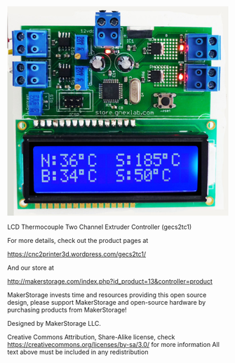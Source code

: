 ![LCD Thermocouple Two Channel Extruder Controller](lcd_thermocouple_two.jpg)

LCD Thermocouple Two Channel Extruder Controller (gecs2tc1)

For more details, check out the product pages at

https://cnc2printer3d.wordpress.com/gecs2tc1/

And our store at

http://makerstorage.com/index.php?id_product=13&controller=product

MakerStorage invests time and resources providing this open source design, please support MakerStorage and open-source hardware by purchasing products from MakerStorage!

Designed by MakerStorage LLC.

Creative Commons Attribution, Share-Alike license, check https://creativecommons.org/licenses/by-sa/3.0/ for more information All text above must be included in any redistribution




